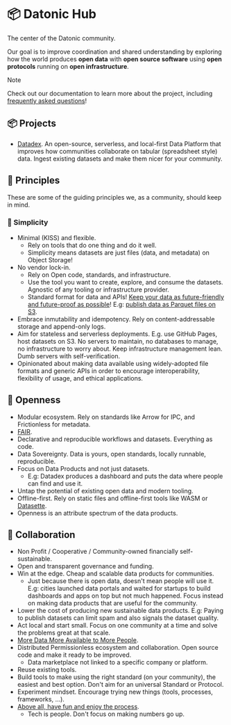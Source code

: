 # 📦 Datonic Hub

The center of the Datonic community.

Our goal is to improve coordination and shared understanding by exploring how the world produces **open data** with **open source software** using **open protocols** running on **open infrastructure**.

> [!NOTE]
>
> Check out our documentation to learn more about the project, including [frequently asked questions](notes/faq.md)!

## 📦 Projects

- [Datadex](https://github.com/datonic/datadex). An open-source, serverless, and local-first Data Platform that improves how communities collaborate on tabular (spreadsheet style) data. Ingest existing datasets and make them nicer for your community.

## 🌟 Principles

These are some of the guiding principles we, as a community, should keep in mind.

### 🔄 Simplicity

- Minimal (KISS) and flexible.
  - Rely on tools that do one thing and do it well.
  - Simplicity means datasets are just files (data, and metadata) on Object Storage!
- No vendor lock-in.
  - Rely on Open code, standards, and infrastructure.
  - Use the tool you want to create, explore, and consume the datasets. Agnostic of any tooling or infrastructure provider.
  - Standard format for data and APIs! [Keep your data as future-friendly and future-proof as possible](https://indieweb.org/longevity)! E.g: [publish data as Parquet files on S3](https://www.robinlinacre.com/parquet_api/).
- Embrace inmutability and idempotency. Rely on content-addressable storage and append-only logs.
- Aim for stateless and serverless deployments. E.g. use GitHub Pages, host datasets on S3. No servers to maintain, no databases to manage, no infrastructure to worry about. Keep infrastructure management lean. Dumb servers with self-verification.
- Opinionated about making data available using widely-adopted file formats and generic APIs in order to encourage interoperability, flexibility of usage, and ethical applications.

## 📖 Openness

- Modular ecosystem. Rely on standards like Arrow for IPC, and Frictionless for metadata.
- [FAIR](https://www.go-fair.org/fair-principles/).
- Declarative and reproducible workflows and datasets. Everything as code.
- Data Sovereignty. Data is yours, open standards, locally runnable, reproducible.
- Focus on Data Products and not just datasets.
  - E.g: Datadex produces a dashboard and puts the data where people can find and use it.
- Untap the potential of existing open data and modern tooling.
- Offline-first. Rely on static files and offline-first tools like WASM or [Datasette](https://datasette.io/).
- Openness is an attribute spectrum of the data products.

## 🤝 Collaboration

- Non Profit / Cooperative / Community-owned financially self-sustainable.
- Open and transparent governance and funding.
- Win at the edge. Cheap and scalable data products for communities.
  - Just because there is open data, doesn't mean people will use it. E.g: cities launched data portals and waited for startups to build dashboards and apps on top but not much happened. Focus instead on making data products that are useful for the community.
- Lower the cost of producing new sustainable data products. E.g: Paying to publish datasets can limit spam and also signals the dataset quality.
- Act local and start small. Focus on one community at a time and solve the problems great at that scale.
- [More Data More Available to More People](https://radiant.earth/blog/2024/05/the-state-of-data-at-satsummit-2024/).
- Distributed Permissionless ecosystem and collaboration. Open source code and make it ready to be improved.
  - Data marketplace not linked to a specific company or platform.
- Reuse existing tools.
- Build tools to make using the right standard (on your community), the easiest and best option. Don't aim for an universal Standard or Protocol.
- Experiment mindset. Encourage trying new things (tools, processes, frameworks, ...).
- [Above all, have fun and enjoy the process](https://indieweb.org/principles).
  - Tech is people. Don't focus on making numbers go up.
